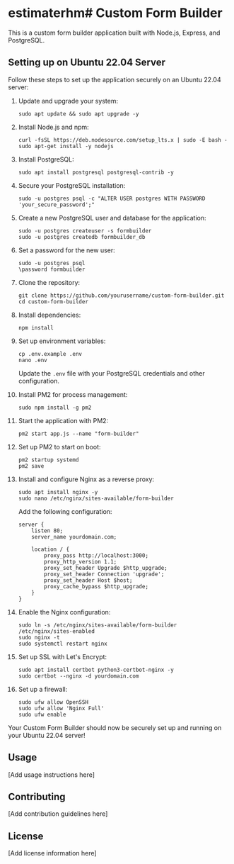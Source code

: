 # estimaterhm# Custom Form Builder

This is a custom form builder application built with Node.js, Express, and PostgreSQL.

## Setting up on Ubuntu 22.04 Server

Follow these steps to set up the application securely on an Ubuntu 22.04 server:

1. Update and upgrade your system:
   ```
   sudo apt update && sudo apt upgrade -y
   ```

2. Install Node.js and npm:
   ```
   curl -fsSL https://deb.nodesource.com/setup_lts.x | sudo -E bash -
   sudo apt-get install -y nodejs
   ```

3. Install PostgreSQL:
   ```
   sudo apt install postgresql postgresql-contrib -y
   ```

4. Secure your PostgreSQL installation:
   ```
   sudo -u postgres psql -c "ALTER USER postgres WITH PASSWORD 'your_secure_password';"
   ```

5. Create a new PostgreSQL user and database for the application:
   ```
   sudo -u postgres createuser -s formbuilder
   sudo -u postgres createdb formbuilder_db
   ```

6. Set a password for the new user:
   ```
   sudo -u postgres psql
   \password formbuilder
   ```

7. Clone the repository:
   ```
   git clone https://github.com/yourusername/custom-form-builder.git
   cd custom-form-builder
   ```

8. Install dependencies:
   ```
   npm install
   ```

9. Set up environment variables:
   ```
   cp .env.example .env
   nano .env
   ```
   Update the `.env` file with your PostgreSQL credentials and other configuration.

10. Install PM2 for process management:
    ```
    sudo npm install -g pm2
    ```

11. Start the application with PM2:
    ```
    pm2 start app.js --name "form-builder"
    ```

12. Set up PM2 to start on boot:
    ```
    pm2 startup systemd
    pm2 save
    ```

13. Install and configure Nginx as a reverse proxy:
    ```
    sudo apt install nginx -y
    sudo nano /etc/nginx/sites-available/form-builder
    ```
    Add the following configuration:
    ```
    server {
        listen 80;
        server_name yourdomain.com;

        location / {
            proxy_pass http://localhost:3000;
            proxy_http_version 1.1;
            proxy_set_header Upgrade $http_upgrade;
            proxy_set_header Connection 'upgrade';
            proxy_set_header Host $host;
            proxy_cache_bypass $http_upgrade;
        }
    }
    ```

14. Enable the Nginx configuration:
    ```
    sudo ln -s /etc/nginx/sites-available/form-builder /etc/nginx/sites-enabled
    sudo nginx -t
    sudo systemctl restart nginx
    ```

15. Set up SSL with Let's Encrypt:
    ```
    sudo apt install certbot python3-certbot-nginx -y
    sudo certbot --nginx -d yourdomain.com
    ```

16. Set up a firewall:
    ```
    sudo ufw allow OpenSSH
    sudo ufw allow 'Nginx Full'
    sudo ufw enable
    ```

Your Custom Form Builder should now be securely set up and running on your Ubuntu 22.04 server!

## Usage

[Add usage instructions here]

## Contributing

[Add contribution guidelines here]

## License

[Add license information here]
